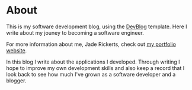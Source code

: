 # About

This is my software development blog, using the [DevBlog](https://github.com/RyanFitzgerald/devblog) template. Here I write about my jouney to becoming a software engineer.

For more information about me, Jade Rickerts, check out [my portfolio website](https://jaderickerts.com).

In this blog I write about the applications I developed. Through writing I hope to improve my own development skills and also keep a record that I look back to see how much I've grown as a software developer and a blogger.
